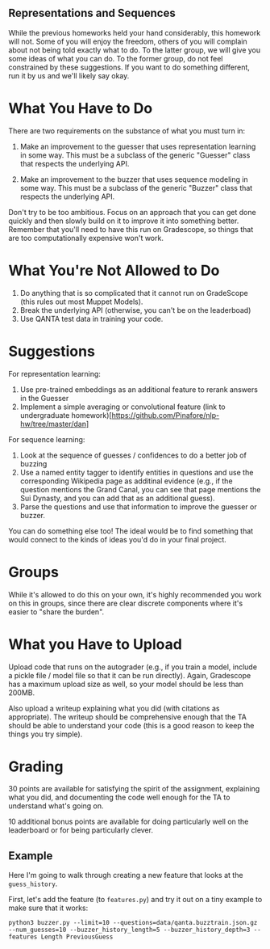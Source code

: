 Representations and Sequences
-----------------------------

While the previous homeworks held your hand considerably, this
homework will not.  Some of you will enjoy the freedom, others of you
will complain about not being told exactly what to do.  To the latter
group, we will give you some ideas of what you can do.  To the former
group, do not feel constrained by these suggestions.  If you want to
do something different, run it by us and we'll likely say okay.

What You Have to Do
===================

There are two requirements on the substance of what you must turn in:

 1. Make an improvement to the guesser that uses representation
 learning in some way.  This must be a subclass of the generic
 "Guesser" class that respects the underlying API.

 2. Make an improvement to the buzzer that uses sequence modeling in
 some way.  This must be a subclass of the generic "Buzzer" class that
 respects the underlying API.

Don't try to be too ambitious.  Focus on an approach that you can get
done quickly and then slowly build on it to improve it into something
better.  Remember that you'll need to have this run on Gradescope, so
things that are too computationally expensive won't work.

What You're Not Allowed to Do
=============================

  1.  Do anything that is so complicated that it cannot run on
      GradeScope (this rules out most Muppet Models).
  2.  Break the underlying API (otherwise, you can't be on the leaderboad)
  3.  Use QANTA test data in training your code.

Suggestions
===========

For representation learning:

  1.  Use pre-trained embeddings as an additional feature to rerank answers in the Guesser  
  2.  Implement a simple averaging or convolutional feature (link to
  undergraduate
  homework)[https://github.com/Pinafore/nlp-hw/tree/master/dan]

For sequence learning:

  1.  Look at the sequence of guesses / confidences to do a better job
  of buzzing
  2.  Use a named entity tagger to identify entities in
  questions and use the corresponding Wikipedia page as additinal
  evidence (e.g., if the question mentions the Grand Canal, you can
  see that page mentions the Sui Dynasty, and you can add that as an
  additional guess).
  3.  Parse the questions and use that information to improve the
  guesser or buzzer.

You can do something else too!  The ideal would be to find something
that would connect to the kinds of ideas you'd do in your final
project.

Groups
======

While it's allowed to do this on your own, it's highly recommended you
work on this in groups, since there are clear discrete components
where it's easier to "share the burden".

What you Have to Upload
=======================

Upload code that runs on the autograder (e.g., if you train a model,
include a pickle file / model file so that it can be run directly).
Again, Gradescope has a maximum upload size as well, so your model
should be less than 200MB.

Also upload a writeup explaining what you did (with citations as
appropriate).  The writeup should be comprehensive enough that the TA
should be able to understand your code (this is a good reason to keep
the things you try simple).

Grading
=======

30 points are available for satisfying the spirit of the assignment,
explaining what you did, and documenting the code well enough for the
TA to understand what's going on.

10 additional bonus points are available for doing particularly well on the
leaderboard or for being particularly clever.


Example
-------

Here I'm going to walk through creating a new feature that looks at
the `guess_history`.

First, let's add the feature (to `features.py`) and try it out on a
tiny example to make sure that it works:

    python3 buzzer.py --limit=10 --questions=data/qanta.buzztrain.json.gz --num_guesses=10 --buzzer_history_length=5 --buzzer_history_depth=3 --features Length PreviousGuess
